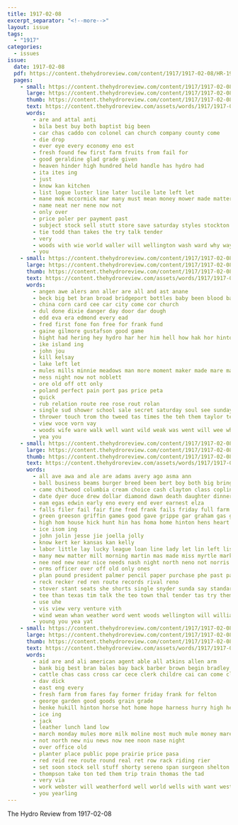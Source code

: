 ```yaml
---
title: 1917-02-08
excerpt_separator: "<!--more-->"
layout: issue
tags:
  - "1917"
categories:
  - issues
issue:
  date: 1917-02-08
  pdf: https://content.thehydroreview.com/content/1917/1917-02-08/HR-1917-02-08.pdf
  pages:
    - small: https://content.thehydroreview.com/content/1917/1917-02-08/small/HR-1917-02-08-01.jpg
      large: https://content.thehydroreview.com/content/1917/1917-02-08/large/HR-1917-02-08-01.jpg
      thumb: https://content.thehydroreview.com/content/1917/1917-02-08/thumbnails/HR-1917-02-08-01.jpg
      text: https://content.thehydroreview.com/assets/words/1917/1917-02-08/HR-1917-02-08-01.txt
      words:
        - are and attal anti
        - bila best buy both baptist big been
        - car chas caddo con colonel can church company county come
        - die drop
        - ever eye every economy eno est
        - fresh found few first farm fruits from fail for
        - good geraldine glad grade given
        - heaven hinder high hundred held handle has hydro had
        - ita ites ing
        - just
        - know kan kitchen
        - list logue luster line later lucile late left let
        - mane mok mccormick mar many must mean money mower made matter mighty meats mater
        - name neat ner nene now not
        - only over
        - price poler per payment past
        - subject stock sell stutt store save saturday styles stockton self sales see spring sale sae saving sparkle state salo scott
        - tie todd than takes the try talk tender
        - very
        - woods with wie world waller will wellington wash ward why way
        - you
    - small: https://content.thehydroreview.com/content/1917/1917-02-08/small/HR-1917-02-08-02.jpg
      large: https://content.thehydroreview.com/content/1917/1917-02-08/large/HR-1917-02-08-02.jpg
      thumb: https://content.thehydroreview.com/content/1917/1917-02-08/thumbnails/HR-1917-02-08-02.jpg
      text: https://content.thehydroreview.com/assets/words/1917/1917-02-08/HR-1917-02-08-02.txt
      words:
        - angen awe alers ann aller are all and ast anane
        - beck big bet bran broad bridgeport bottles baby been blood back but bitterly black bue ben bal bread bow
        - china corn card cee car city come cor church
        - dul done dixie danger day door dar dough
        - edd eva era edmond every ead
        - fred first fone fon free for frank fund
        - gaine gilmore gustafson good game
        - hight had hering hey hydro har her him hell how hak hor hinton hea head home hada hand hita hone heger heres
        - ike island ing
        - john jou
        - kill kelsay
        - lake left let
        - mules mills minnie meadows man more moment maker made mare masa meck money mile mise
        - ness night now not noblett
        - ore old off ott only
        - poland perfect pain port pas price peta
        - quick
        - rub relation route ree rose rout rolan
        - single sud shower school sale secret saturday soul see sunday saad strong saar show sever sho street size sweet sal
        - thrower touch trom tho tweed tas times the teh them taylor tee tie tome terrible tor
        - view voce vorn vay
        - woods wife ware walk well want wild weak was went will wee white with west works
        - yea you
    - small: https://content.thehydroreview.com/content/1917/1917-02-08/small/HR-1917-02-08-03.jpg
      large: https://content.thehydroreview.com/content/1917/1917-02-08/large/HR-1917-02-08-03.jpg
      thumb: https://content.thehydroreview.com/content/1917/1917-02-08/thumbnails/HR-1917-02-08-03.jpg
      text: https://content.thehydroreview.com/assets/words/1917/1917-02-08/HR-1917-02-08-03.txt
      words:
        - all ave awa and ale are adams avery ago asma ann
        - ball business beams burger breed been bert boy both big bring blakey bessie blake bran bussing bridger bine buy bills blakes butter brother better biggs bers blaze best basket
        - came chitwood columbia cream choice cash clayton class coplin cheap collins cham chas cater carver carne colony city come cold charley candy call
        - date dyer duce drew dollar diamond dawn death daughter dinner dainty does depot deere dunn dockery desire deremer day domes deni don days dus doing
        - eam egas edwin early eno every end ever earnest elza
        - falls filer fail fair fine fred frank fails friday full farm for fey first frei fleeman fer floren forget few friends found firm far from
        - green greeson griffin games good gave grippe gar graham gas grain geary
        - high hom house hick hunt hin has homa home hinton hens heart hes hand harge hardesty han hammer horn her honor had hydro
        - ice isom ing
        - john jolin jesse jie joella jolly
        - know kert ker kansas kan kelly
        - labor little lay lucky league loan line lady let lin left list last lion late light learn lacy leader
        - many mew matter mill morning martin mas made miss myrtle market mills mon may monday mouse more
        - nee ned new near nice needs nash night north neno not norris now nance
        - orms officer over off old only ones
        - plan pound president palmer pencil paper purchase phe past par poage pil price purdy people pany phillip present pro pump pleasant pals peo part
        - reck recker red ren route records rival reno
        - stover stant seats she shorts single snyder sunda say standard start suits sick snapp six sun score see sum sale saturday sell states styles sister supply seven sand sweep sal school spring sol sita surprise store shi saving sunday shells
        - tee than texas tim talk the teo town thal tender tas try them top tin
        - use uhe
        - vis view very venture vith
        - wind wean whan weather word went woods wellington will williamson weight was won wyatt white wilt worth willis wall weeks week wil want weatherford wable williams wife weikel work way west with window while worst well wilson
        - young you yea yat
    - small: https://content.thehydroreview.com/content/1917/1917-02-08/small/HR-1917-02-08-04.jpg
      large: https://content.thehydroreview.com/content/1917/1917-02-08/large/HR-1917-02-08-04.jpg
      thumb: https://content.thehydroreview.com/content/1917/1917-02-08/thumbnails/HR-1917-02-08-04.jpg
      text: https://content.thehydroreview.com/assets/words/1917/1917-02-08/HR-1917-02-08-04.txt
      words:
        - aid are and ali american agent able all atkins allen arm
        - bank big best bran bales bay back barber brown begin bradley buy bene
        - cattle chas cass cross car cece clerk childre cai can come clock cor company contin corn cannon clark choice colts
        - dav dick
        - east eng every
        - fresh farm from fares fay former friday frank for felton
        - george garden good goods grain grade
        - henke hukill hinton horse hot home hope harness hurry high head hatfield hydro hay hon
        - ice ing
        - jack
        - leather lunch land low
        - march monday mules more milk moline most much mule money mare mail miles market mills maly mares
        - not north new niu news now nee noon nase night
        - over office old
        - planter place public pope prairie price pasa
        - red reid ree route round real ret row rack riding rier
        - set soon stock sell stuff shorty sereno span surgeon shelton side steer scott sand sale ser sack save shorts seed south standard
        - thompson take ton ted them trip train thomas the tad
        - very via
        - work webster will weatherford well world wells with want west
        - you yearling
---
```


The Hydro Review from 1917-02-08

<!--more-->

